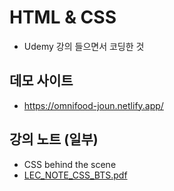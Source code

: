 # HTML & CSS
- Udemy 강의 들으면서 코딩한 것

## 데모 사이트
- https://omnifood-joun.netlify.app/

## 강의 노트 (일부)
- CSS behind the scene
- [LEC_NOTE_CSS_BTS.pdf](https://github.com/urbanscratcher/study-html-css-udemy/files/13439057/How.CSS.works.behind.the.scene.81a604a6aea5438ca4cc0e2d8f2d5039.pdf)

